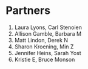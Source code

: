 # Partners

1.  Laura Lyons, Carl Stenoien
1.  Allison Gamble, Barbara M
1.  Matt Lindon, Derek N
1.  Sharon Kroening, Min Z
1.  Jennifer Heins,  Sarah Yost
1.  Kristie E, Bruce Monson


